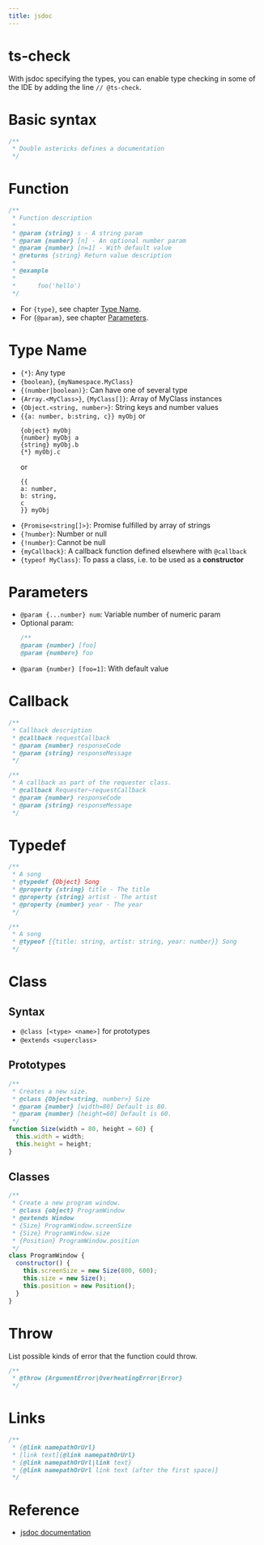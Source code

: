 ```yaml
---
title: jsdoc
---
```


# ts-check

With jsdoc specifying the types, you can enable type checking in some of the IDE
by adding the line `// @ts-check`.

# Basic syntax

```javascript
/**
 * Double astericks defines a documentation
 */
```

# Function

```javascript
/**
 * Function description
 *
 * @param {string} s - A string param
 * @param {number} [n] - An optional number param
 * @param {number} [n=1] - With default value
 * @returns {string} Return value description
 *
 * @example
 *
 *      foo('hello')
 */
```

- For `{type}`, see chapter [Type Name](#type-name).
- For `{@param}`, see chapter [Parameters](#parameters).

# Type Name

- `{*}`: Any type
- `{boolean}`, `{myNamespace.MyClass}`
- `{(number|boolean)}`: Can have one of several type
- `{Array.<MyClass>}`, `{MyClass[]}`: Array of MyClass instances
- `{Object.<string, number>}`: String keys and number values
- `{{a: number, b:string, c}} myObj` or
  ```
  {object} myObj
  {number} myObj a
  {string} myObj.b
  {*} myObj.c
  ```
  or
  ```
  {{
  a: number,
  b: string,
  c
  }} myObj
  ```
- `{Promise<string[]>}`: Promise fulfilled by array of strings
- `{?number}`: Number or null
- `{!number}`: Cannot be null
- `{myCallback}`: A callback function defined elsewhere with `@callback`
- `{typeof MyClass}`: To pass a class, i.e. to be used as a **constructor**

# Parameters

- `@param {...number} num`: Variable number of numeric param
- Optional param:
  ```javascript
  /**
  @param {number} [foo]
  @param {number=} foo
  ```
- `@param {number} [foo=1]`: With default value

# Callback

```javascript
/**
 * Callback description
 * @callback requestCallback
 * @param {number} responseCode
 * @param {string} responseMessage
 */
```

```javascript
/**
 * A callback as part of the requester class.
 * @callback Requester~requestCallback
 * @param {number} responseCode
 * @param {string} responseMessage
 */
```

# Typedef

```javascript
/**
 * A song
 * @typedef {Object} Song
 * @property {string} title - The title
 * @property {string} artist - The artist
 * @property {number} year - The year
 */
```

```javascript
/**
 * A song
 * @typeof {{title: string, artist: string, year: number}} Song
 */
```

# Class

## Syntax

- `@class [<type> <name>]` for prototypes
- `@extends <superclass>`

## Prototypes

```javascript
/**
 * Creates a new size.
 * @class {Object<string, number>} Size
 * @param {number} [width=80] Default is 80.
 * @param {number} [height=60] Default is 60.
 */
function Size(width = 80, height = 60) {
  this.width = width;
  this.height = height;
}
```

## Classes

```javascript
/**
 * Create a new program window.
 * @class {object} ProgramWindow
 * @extends Window
 * {Size} ProgramWindow.screenSize
 * {Size} ProgramWindow.size
 * {Position} ProgramWindow.position
 */
class ProgramWindow {
  constructor() {
    this.screenSize = new Size(800, 600);
    this.size = new Size();
    this.position = new Position();
  }
}
```

# Throw

List possible kinds of error that the function could throw.

```javascript
/**
 * @throw {ArgumentError|OverheatingError|Error}
 */
```

# Links

```javascript
/**
 * {@link namepathOrUrl}
 * [link text]{@link namepathOrUrl}
 * {@link namepathOrUrl|link text}
 * {@link namepathOrUrl link text (after the first space)}
 */
```

# Reference

- [jsdoc documentation](https://jsdoc.app)

